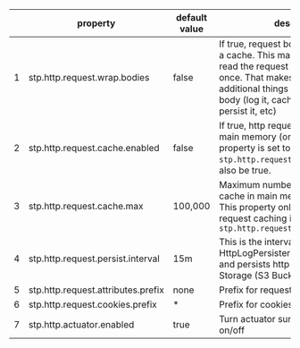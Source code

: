 | | property | default<br>value | description |
|-|-|-|-|
| 1 | stp.http.request.wrap.bodies | false | If true, request bodies get wrapped in a cache.  This makes it possible to read the request body more than once. That makes it possible to do additional things with the request body (log it, cache it in memory, persist it, etc) |
| 2 | stp.http.request.cache.enabled | false | If true, http requests get cached in main memory (on each node). If this property is set to true, `stp.http.request.wrap.bodies` must also be true. |
| 3 | stp.http.request.cache.max | 100,000 | Maximum number of http requests to cache in main memory (per node).  This property only has meaning if http request caching is enabled - `stp.http.request.cache.enabled=true` |
| 4 | stp.http.request.persist.interval | 15m | This is the interval at which HttpLogPersister drains the cache and persists http request to Blob Storage (S3 Bucket on PCF) |
| 5 | stp.http.request.attributes.prefix | none | Prefix for request attributes to include |
| 6 | stp.http.request.cookies.prefix | * | Prefix for cookies to include |
| 7 | stp.http.actuator.enabled | true | Turn actuator summary statistices on/off |
